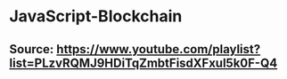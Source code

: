 # JavaScript-Blockchain
## Source: https://www.youtube.com/playlist?list=PLzvRQMJ9HDiTqZmbtFisdXFxul5k0F-Q4
